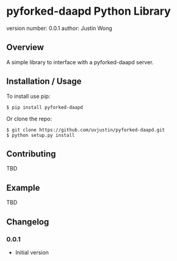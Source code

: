pyforked-daapd Python Library
===============================

version number: 0.0.1
author: Justin Wong

Overview
--------

A simple library to interface with a pyforked-daapd server.

Installation / Usage
--------------------

To install use pip:

    $ pip install pyforked-daapd


Or clone the repo:

    $ git clone https://github.com/uvjustin/pyforked-daapd.git
    $ python setup.py install
    
Contributing
------------

TBD

Example
-------

TBD

Changelog
---------
### 0.0.1
* Initial version